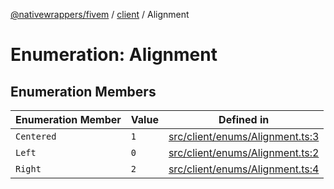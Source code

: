[@nativewrappers/fivem](../../README.md) / [client](../README.md) / Alignment

# Enumeration: Alignment

## Enumeration Members

| Enumeration Member | Value | Defined in |
| ------ | ------ | ------ |
| `Centered` | `1` | [src/client/enums/Alignment.ts:3](https://github.com/nativewrappers/fivem/blob/34b8061c177c9481c4691efcaef7602a414ca976/src/client/enums/Alignment.ts#L3) |
| `Left` | `0` | [src/client/enums/Alignment.ts:2](https://github.com/nativewrappers/fivem/blob/34b8061c177c9481c4691efcaef7602a414ca976/src/client/enums/Alignment.ts#L2) |
| `Right` | `2` | [src/client/enums/Alignment.ts:4](https://github.com/nativewrappers/fivem/blob/34b8061c177c9481c4691efcaef7602a414ca976/src/client/enums/Alignment.ts#L4) |
